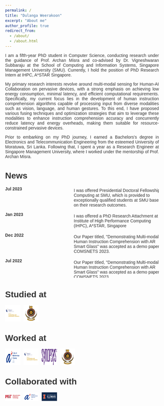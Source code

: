 ```yaml
---
permalink: /
title: "Dulanga Weerakoon"
excerpt: "About me"
author_profile: true
redirect_from: 
  - /about/
  - /about.html
---
```

<p style="text-align: justify;">
I am a fifth-year PhD student in Computer Science, conducting research under the guidance of Prof. Archan Misra and co-advised by Dr. Vigneshwaran Subbaraju at the School of Computing and Information Systems, Singapore Management University (SMU). Currently, I hold the position of PhD Research Intern at IHPC, A*STAR Singapore. </p>

<p style="text-align: justify;">
My primary research interests revolve around multi-modal sensing for Human-AI Collaboration on pervasive devices, with a strong emphasis on achieving low energy consumption, minimal latency, and efficient computational requirements. Specifically, my current focus lies in the development of human instruction comprehension algorithms capable of processing input from diverse modalities such as vision, language, and human gestures. To this end, I have proposed various fusing techniques and optimization strategies that aim to leverage these modalities to enhance instruction comprehension accuracy and concurrently reduce latency and energy overheads, making them suitable for resource-constrained pervasive devices. </p>

<p style="text-align: justify;">
Prior to embarking on my PhD journey, I earned a Bachelors's degree in Electronics and Telecommunication Engineering from the esteemed University of Moratuwa, Sri Lanka. Following that, I spent a year as a Research Engineer at Singapore Management University, where I worked under the mentorship of Prof. Archan Misra. </p>

News
===
  <style>
    body {
      font-family: Arial, sans-serif;
      color: #333;
    }

    .bullet-list {
      list-style-type: none;
      margin: 0;
      padding: 0;
      max-height: 300px; /* Set the maximum height for the scrollable list */
      overflow-y: auto; /* Add vertical scroll when list exceeds max height */
    }

    .bullet-list li {
      display: flex; /* Use flexbox layout */
      margin-bottom: 15px;
    }

    .bullet-list li strong {
      font-weight: bold;
      min-width: 100px;
      margin-right: 100px; /* Increased indentation for the date */
    }

    .bullet-list li .description {
      flex: 1; /* Expand to fill remaining space */
      margin-top: 5px;
      margin-left: 25px; /* Increased indentation for the description */
      min-width: 300px; /* Adjust the min-width based on the longest description text */
    }

    .bullet-list li:last-child {
      margin-bottom: 0;
    }

  </style>
<body>
  <ul class="bullet-list">
    <li>
      <strong>Jul 2023</strong>
      <span class="description">I was offered Presidential Doctoral Fellowship in Computing at SMU, which is provided to exceptionally qualified students at SMU based on their research outcomes.</span>
    </li>
    <li>
      <strong>Jan 2023</strong>
      <span class="description">I was offered a PhD Research Attachment at Institute of High Performance Computing (IHPC), A*STAR, Singapore</span>
    </li>
    <li>
      <strong>Dec 2022</strong>
      <span class="description">Our Paper titled, "Demonstrating Multi-modal Human Instruction Comprehension with AR Smart Glass" was accepted as a demo paper at COMSNETS 2023.</span>
    </li>
    <li>
      <strong>Jul 2022</strong>
      <span class="description">Our Paper titled, "Demonstrating Multi-modal Human Instruction Comprehension with AR Smart Glass" was accepted as a demo paper at COMSNETS 2023.</span>
    </li>
    <li>
      <strong>Jun 2022</strong>
      <span class="description">Our Paper titled, "SoftSkip: Empowering Multi-Modal Dynamic Pruning for Single-Stage Referring Comprehension" was accepted to ACM Multimedia 2022.</span>
    </li>
    <li>
      <strong>Jun 2022</strong>
      <span class="description">Our Paper titled, "COSM2IC: Optimizing Real-time Multi-Modal Instruction Comprehension" was accepted to IROS 2022.</span>
    </li>
  </ul>
</body>





Studied at
===
<style> 
    .image-container {
      display: flex;
    }
    .image-container img {
      width: 50px; /* Set the width of each image as desired */
      margin-right: 10px; /* Add some spacing between the images */
    }
</style>
<div class="image-container">
    <img src="images/SMU.png" alt="SMU">
    <img src="images/UoM.jpeg" alt="University of Moratuwa">
  </div>

Worked at
===

<div class="image-container">
    <img src="images/Astar.png " alt="Astar">
    <img src="images/SMU.png" alt="SMU">
    <img src="images/synopsys.jpg" alt="synopsys">
    <img src="images/UoM.jpeg" alt="University of Moratuwa">
  </div>

Collaborated with
===

<div class="image-container">
    <img src="images/MIT.png " alt="MIT">
    <img src="images/Astar.png " alt="Astar">
    <img src="images/UIUC.png" alt="University of Illinois Urbana-Champaign">
  </div>
